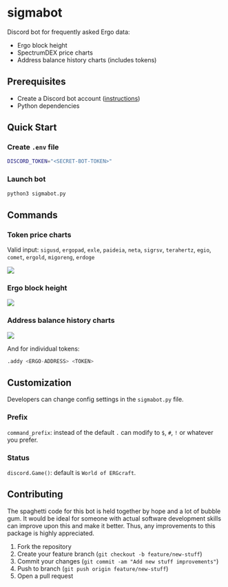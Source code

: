 # sigmabot

Discord bot for frequently asked Ergo data:

* Ergo block height
* SpectrumDEX price charts
* Address balance history charts (includes tokens)

## Prerequisites

* Create a Discord bot account ([instructions](https://discordpy.readthedocs.io/en/stable/discord.html))
* Python dependencies

## Quick Start

### Create `.env` file

```bash
DISCORD_TOKEN="<SECRET-BOT-TOKEN>"
```

### Launch bot

```python
python3 sigmabot.py
```

## Commands

### Token price charts

Valid input: `sigusd`, `ergopad`, `exle`, `paideia`, `neta`, `sigrsv`, `terahertz`, `egio`, `comet`, `ergold`, `migoreng`, `erdoge`

![](https://preview.redd.it/wb1346dupih91.png?width=1690&format=png&auto=webp&s=6cc8b78925ebcb8c157cc983234bf6e8204804bb)

### Ergo block height

![](https://preview.redd.it/hmpx5ejxpih91.png?width=1706&format=png&auto=webp&s=53394032970c0e9b37c39bffc8506595781dde8e)

### Address balance history charts

![](https://preview.redd.it/t6jtflozpih91.png?width=1696&format=png&auto=webp&s=1f668397cd1c9880655d1ae7f8766018bd89e0ef)

And for individual tokens:

```python
.addy <ERGO-ADDRESS> <TOKEN>
```

## Customization

Developers can change config settings in the `sigmabot.py` file.

### Prefix

`command_prefix`: instead of the default `.` can modify to `$`, `#`, `!` or whatever you prefer.

### Status

`discord.Game()`: default is `World of ERGcraft`.

## Contributing

The spaghetti code for this bot is held together by hope and a lot of bubble gum. It would be ideal for someone with actual software development skills can improve upon this and make it better. Thus, any improvements to this package is highly appreciated.

1. Fork the repository
2. Create your feature branch (`git checkout -b feature/new-stuff`)
3. Commit your changes (`git commit -am "Add new stuff improvements"`)
4. Push to branch (`git push origin feature/new-stuff`)
5. Open a pull request





